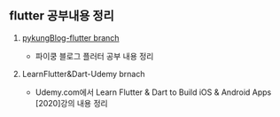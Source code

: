 ## flutter 공부내용 정리

1. [pykungBlog-flutter branch](https://github.com/zeus0007/flutterapp_study/branches)
   - 파이쿵 블로그 플러터 공부 내용 정리
  
2. LearnFlutter&Dart-Udemy brnach
   - Udemy.com에서 Learn Flutter & Dart to Build iOS & Android Apps [2020]강의 내용 정리